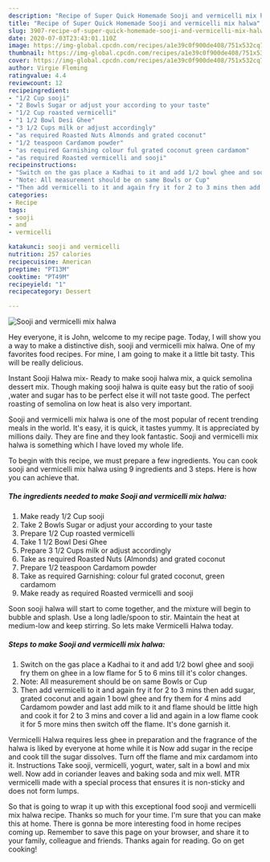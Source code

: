 ```yaml
---
description: "Recipe of Super Quick Homemade Sooji and vermicelli mix halwa"
title: "Recipe of Super Quick Homemade Sooji and vermicelli mix halwa"
slug: 3907-recipe-of-super-quick-homemade-sooji-and-vermicelli-mix-halwa
date: 2020-07-03T23:43:01.110Z
image: https://img-global.cpcdn.com/recipes/a1e39c0f900de408/751x532cq70/sooji-and-vermicelli-mix-halwa-recipe-main-photo.jpg
thumbnail: https://img-global.cpcdn.com/recipes/a1e39c0f900de408/751x532cq70/sooji-and-vermicelli-mix-halwa-recipe-main-photo.jpg
cover: https://img-global.cpcdn.com/recipes/a1e39c0f900de408/751x532cq70/sooji-and-vermicelli-mix-halwa-recipe-main-photo.jpg
author: Virgie Fleming
ratingvalue: 4.4
reviewcount: 12
recipeingredient:
- "1/2 Cup sooji"
- "2 Bowls Sugar or adjust your according to your taste"
- "1/2 Cup roasted vermicelli"
- "1 1/2 Bowl Desi Ghee"
- "3 1/2 Cups milk or adjust accordingly"
- "as required Roasted Nuts Almonds and grated coconut"
- "1/2 teaspoon Cardamom powder"
- "as required Garnishing colour ful grated coconut green cardamom"
- "as required Roasted vermicelli and sooji"
recipeinstructions:
- "Switch on the gas place a Kadhai to it and add 1/2 bowl ghee and sooji fry them on ghee in a low flame for 5 to 6 mins till it&#39;s color changes."
- "Note: All measurement should be on same Bowls or Cup"
- "Then add vermicelli to it and again fry it for 2 to 3 mins then add sugar, grated coconut and again 1 bowl ghee and fry them for 4 mins add Cardamom powder and last add milk to it and flame should be little high and cook it for 2 to 3 mins and cover a lid and again in a low flame cook it for 5 more mins then switch off the flame. It&#39;s done garnish it."
categories:
- Recipe
tags:
- sooji
- and
- vermicelli

katakunci: sooji and vermicelli 
nutrition: 257 calories
recipecuisine: American
preptime: "PT13M"
cooktime: "PT49M"
recipeyield: "1"
recipecategory: Dessert

---
```



![Sooji and vermicelli mix halwa](https://img-global.cpcdn.com/recipes/a1e39c0f900de408/751x532cq70/sooji-and-vermicelli-mix-halwa-recipe-main-photo.jpg)

Hey everyone, it is John, welcome to my recipe page. Today, I will show you a way to make a distinctive dish, sooji and vermicelli mix halwa. One of my favorites food recipes. For mine, I am going to make it a little bit tasty. This will be really delicious.

Instant Sooji Halwa mix- Ready to make sooji halwa mix, a quick semolina dessert mix. Though making sooji halwa is quite easy but the ratio of sooji ,water and sugar has to be perfect else it will not taste good. The perfect roasting of semolina on low heat is also very important.

Sooji and vermicelli mix halwa is one of the most popular of recent trending meals in the world. It's easy, it is quick, it tastes yummy. It is appreciated by millions daily. They are fine and they look fantastic. Sooji and vermicelli mix halwa is something which I have loved my whole life.


To begin with this recipe, we must prepare a few ingredients. You can cook sooji and vermicelli mix halwa using 9 ingredients and 3 steps. Here is how you can achieve that.

<!--inarticleads1-->

##### The ingredients needed to make Sooji and vermicelli mix halwa:

1. Make ready 1/2 Cup sooji
1. Take 2 Bowls Sugar or adjust your according to your taste
1. Prepare 1/2 Cup roasted vermicelli
1. Take 1 1/2 Bowl Desi Ghee
1. Prepare 3 1/2 Cups milk or adjust accordingly
1. Take as required Roasted Nuts (Almonds) and grated coconut
1. Prepare 1/2 teaspoon Cardamom powder
1. Take as required Garnishing: colour ful grated coconut, green cardamom
1. Make ready as required Roasted vermicelli and sooji


Soon sooji halwa will start to come together, and the mixture will begin to bubble and splash. Use a long ladle/spoon to stir. Maintain the heat at medium-low and keep stirring. So lets make Vermicelli Halwa today. 

<!--inarticleads2-->

##### Steps to make Sooji and vermicelli mix halwa:

1. Switch on the gas place a Kadhai to it and add 1/2 bowl ghee and sooji fry them on ghee in a low flame for 5 to 6 mins till it&#39;s color changes.
1. Note: All measurement should be on same Bowls or Cup
1. Then add vermicelli to it and again fry it for 2 to 3 mins then add sugar, grated coconut and again 1 bowl ghee and fry them for 4 mins add Cardamom powder and last add milk to it and flame should be little high and cook it for 2 to 3 mins and cover a lid and again in a low flame cook it for 5 more mins then switch off the flame. It&#39;s done garnish it.


Vermicelli Halwa requires less ghee in preparation and the fragrance of the halwa is liked by everyone at home while it is Now add sugar in the recipe and cook till the sugar dissolves. Turn off the flame and mix cardamom into it. Instructions Take sooji, vermicelli, yogurt, water, salt in a bowl and mix well. Now add in coriander leaves and baking soda and mix well. MTR vermicelli made with a special process that ensures it is non-sticky and does not form lumps. 

So that is going to wrap it up with this exceptional food sooji and vermicelli mix halwa recipe. Thanks so much for your time. I'm sure that you can make this at home. There is gonna be more interesting food in home recipes coming up. Remember to save this page on your browser, and share it to your family, colleague and friends. Thanks again for reading. Go on get cooking!
